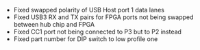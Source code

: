 * Fixed swapped polarity of USB Host port 1 data lanes
* Fixed USB3 RX and TX pairs for FPGA ports not being swapped between hub chip and FPGA
* Fixed CC1 port not being connected to P3 but to P2 instead
* Fixed part number for DIP switch to low profile one
